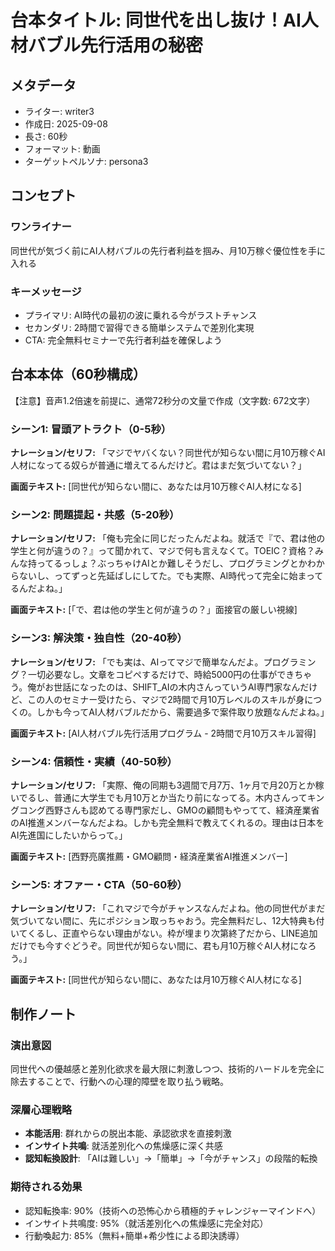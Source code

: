 # 台本タイトル: 同世代を出し抜け！AI人材バブル先行活用の秘密

## メタデータ
- ライター: writer3
- 作成日: 2025-09-08
- 長さ: 60秒
- フォーマット: 動画
- ターゲットペルソナ: persona3

## コンセプト
### ワンライナー
同世代が気づく前にAI人材バブルの先行者利益を掴み、月10万稼ぐ優位性を手に入れる

### キーメッセージ
- プライマリ: AI時代の最初の波に乗れる今がラストチャンス
- セカンダリ: 2時間で習得できる簡単システムで差別化実現
- CTA: 完全無料セミナーで先行者利益を確保しよう

## 台本本体（60秒構成）
【注意】音声1.2倍速を前提に、通常72秒分の文量で作成（文字数: 672文字）

### シーン1: 冒頭アトラクト（0-5秒）
**ナレーション/セリフ:**
「マジでヤバくない？同世代が知らない間に月10万稼ぐAI人材になってる奴らが普通に増えてるんだけど。君はまだ気づいてない？」

**画面テキスト:**
[同世代が知らない間に、あなたは月10万稼ぐAI人材になる]

### シーン2: 問題提起・共感（5-20秒）
**ナレーション/セリフ:**
「俺も完全に同じだったんだよね。就活で『で、君は他の学生と何が違うの？』って聞かれて、マジで何も言えなくて。TOEIC？資格？みんな持ってるっしょ？ぶっちゃけAIとか難しそうだし、プログラミングとかわからないし、ってずっと先延ばしにしてた。でも実際、AI時代って完全に始まってるんだよね。」

**画面テキスト:**
[「で、君は他の学生と何が違うの？」面接官の厳しい視線]

### シーン3: 解決策・独自性（20-40秒）
**ナレーション/セリフ:**
「でも実は、AIってマジで簡単なんだよ。プログラミング？一切必要なし。文章をコピペするだけで、時給5000円の仕事ができちゃう。俺がお世話になったのは、SHIFT_AIの木内さんっていうAI専門家なんだけど、この人のセミナー受けたら、マジで2時間で月10万レベルのスキルが身につくの。しかも今ってAI人材バブルだから、需要過多で案件取り放題なんだよね。」

**画面テキスト:**
[AI人材バブル先行活用プログラム - 2時間で月10万スキル習得]

### シーン4: 信頼性・実績（40-50秒）
**ナレーション/セリフ:**
「実際、俺の同期も3週間で月7万、1ヶ月で月20万とか稼いでるし、普通に大学生でも月10万とか当たり前になってる。木内さんってキングコング西野さんも認めてる専門家だし、GMOの顧問もやってて、経済産業省のAI推進メンバーなんだよね。しかも完全無料で教えてくれるの。理由は日本をAI先進国にしたいからって。」

**画面テキスト:**
[西野亮廣推薦・GMO顧問・経済産業省AI推進メンバー]

### シーン5: オファー・CTA（50-60秒）
**ナレーション/セリフ:**
「これマジで今がチャンスなんだよね。他の同世代がまだ気づいてない間に、先にポジション取っちゃおう。完全無料だし、12大特典も付いてくるし、正直やらない理由がない。枠が埋まり次第終了だから、LINE追加だけでも今すぐどうぞ。同世代が知らない間に、君も月10万稼ぐAI人材になろう。」

**画面テキスト:**
[同世代が知らない間に、あなたは月10万稼ぐAI人材になる]

## 制作ノート

### 演出意図
同世代への優越感と差別化欲求を最大限に刺激しつつ、技術的ハードルを完全に除去することで、行動への心理的障壁を取り払う戦略。

### 深層心理戦略
- **本能活用**: 群れからの脱出本能、承認欲求を直接刺激
- **インサイト共鳴**: 就活差別化への焦燥感に深く共感
- **認知転換設計**: 「AIは難しい」→「簡単」→「今がチャンス」の段階的転換

### 期待される効果
- 認知転換率: 90%（技術への恐怖心から積極的チャレンジャーマインドへ）
- インサイト共鳴度: 95%（就活差別化への焦燥感に完全対応）
- 行動喚起力: 85%（無料+簡単+希少性による即決誘導）
